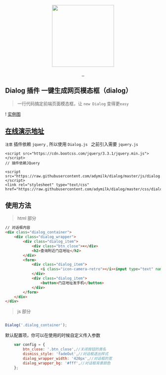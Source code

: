 <p align="center">
  <img src="https://user-images.githubusercontent.com/18715564/41582703-e8f62c6c-73d4-11e8-8354-c7a230311f9a.png" alt="" width=200>
</p>
<p align="center">
  <a href="https://travis-ci.org/adymilk/dialog">
    <img src="https://travis-ci.org/LeachZhou/blog.svg?branch=master" alt="">
  </a>
  <a href="https://github.com/adymilk/dialog/releases">
    <img src="https://img.shields.io/github/release/LeachZhou/blog.svg" alt="">
  </a>
  <a href="https://github.com/adymilk/dialog/blob/master/LICENSE">
     <img src="https://img.shields.io/github/license/LeachZhou/blog.svg" alt="">
  </a>
</p>

## Dialog 插件 一键生成网页模态框（dialog） 

> 一行代码搞定前端页面模态框，让 `new Dialog` 变得更`easy`

! [实例图](https://raw.githubusercontent.com/adymilk/dialog/master/img/1.png)

## [在线演示地址](https://adymilk.github.io/dialog/)


`注意` 插件依赖 `jquery` , 所以使用 `Dialog.js ` 之前引入需要 `jquery.js`

```
<script src="https://cdn.bootcss.com/jquery/3.3.1/jquery.min.js"></script>
// 插件依赖JQuery 

<script src="https://raw.githubusercontent.com/adymilk/dialog/master/js/dialog.js"></script>
<link rel="stylesheet" type="text/css" href="https://raw.githubusercontent.com/adymilk/dialog/master/css/dialog.css">
```


## 使用方法

> html 部分
```html
// 对话框内容
<div class="dialog_container">
    <div class="dialog_wrapper">
        <div class="dialog_item">
            <div class="btn_close">×</div>
            <h2>查询附近门店地址</h2>               
        </div>
        <form>
            <div class="dialog_item">
                <i class="icon-camera-retro"></i><input type="text" name="tel" placeholder="手机号">
            </div>
            <div class="dialog_item">
                <button>门店地址发手机</button>
            </div>
        </form>
    </div>
</div>
```

> js 部分


```javascript

Dialog('.dialog_container');
```

默认配置项，你可以在使用的时候自定义传入参数
```JavaScript
    var config = {
        btn_close: '.btn_close',//关闭按钮的类名
        dismiss_style: 'fadeOut',//对话框退出样式
        dialog_wrapper_width: '420px',//对话框的宽
        dialog_wrapper_bg: '#fff',//对话框背景颜色
    };
```

